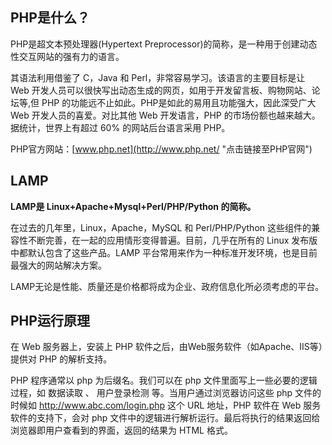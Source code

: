 ## PHP是什么？

PHP是超文本预处理器(Hypertext Preprocessor)的简称，是一种用于创建动态性交互网站的强有力的语言。

其语法利用借鉴了 C，Java 和 Perl，非常容易学习。该语言的主要目标是让 Web
开发人员可以很快写出动态生成的网页，如用于开发留言板、购物网站、论坛等,但 PHP 的功能远不止如此。PHP是如此的易用且功能强大，因此深受广大 Web
开发人员的喜爱。对比其他 Web 开发语言，PHP 的市场份额也越来越大。据统计，世界上有超过 60% 的网站后台语言采用 PHP。

PHP官方网站：[www.php.net](http://www.php.net/ "点击链接至PHP官网")

## LAMP

 **LAMP是 Linux+Apache+Mysql+Perl/PHP/Python 的简称。**

在过去的几年里，Linux，Apache，MySQL 和 Perl/PHP/Python
这些组件的兼容性不断完善，在一起的应用情形变得普遍。目前，几乎在所有的 Linux 发布版中都默认包含了这些产品。LAMP
平台常用来作为一种标准开发环境，也是目前最强大的网站解决方案。

LAMP无论是性能、质量还是价格都将成为企业、政府信息化所必须考虑的平台。

## PHP运行原理

在 Web 服务器上，安装上 PHP 软件之后，由Web服务软件（如Apache、IIS等）提供对 PHP 的解析支持。

PHP 程序通常以 php 为后缀名。我们可以在 php 文件里面写上一些必要的逻辑过程，如 数据读取 、 用户登录检测 等。当用户通过浏览器访问这些
php 文件的时候如 http://www.abc.com/login.php 这个 URL 地址，PHP 软件在 Web 服务软件的支持下，会对 php
文件中的逻辑进行解析运行。最后将执行的结果返回给浏览器即用户查看到的界面，返回的结果为 HTML 格式。

